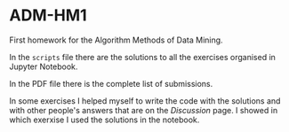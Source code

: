 # ADM-HM1

First homework for the Algorithm Methods of Data Mining.

In the `scripts` file there are the solutions to all the exercises organised in Jupyter Notebook.

In the PDF file there is the complete list of submissions.

In some exercises I helped myself to write the code with the solutions and with other people's answers that are on the _Discussion_ page. I showed in which exerxise I used the solutions in the notebook.
